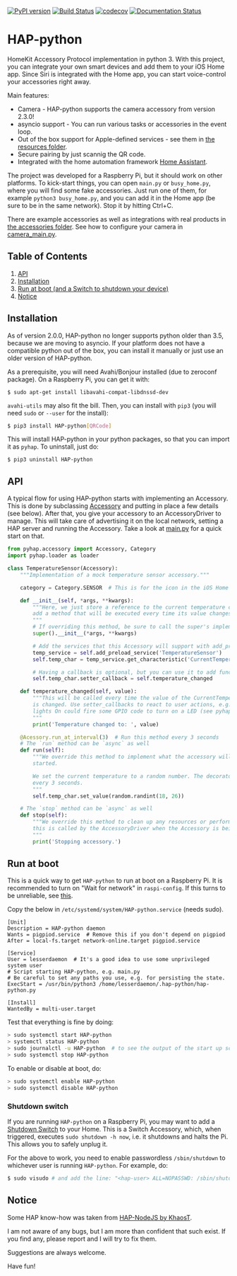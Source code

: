 [![PyPI version](https://badge.fury.io/py/HAP-python.svg)](https://badge.fury.io/py/HAP-python) [![Build Status](https://travis-ci.org/ikalchev/HAP-python.svg?branch=master)](https://travis-ci.org/ikalchev/HAP-python) [![codecov](https://codecov.io/gh/ikalchev/HAP-python/branch/master/graph/badge.svg)](https://codecov.io/gh/ikalchev/HAP-python) [![Documentation Status](https://readthedocs.org/projects/hap-python/badge/?version=latest)](http://hap-python.readthedocs.io/en/latest/?badge=latest)
# HAP-python

HomeKit Accessory Protocol implementation in python 3.
With this project, you can integrate your own smart devices and add them to your
iOS Home app. Since Siri is integrated with the Home app, you can start voice-control your
accessories right away.

Main features:

* Camera - HAP-python supports the camera accessory from version 2.3.0!
* asyncio support - You can run various tasks or accessories in the event loop.
* Out of the box support for Apple-defined services - see them in [the resources folder](pyhap/resources).
* Secure pairing by just scannig the QR code.
* Integrated with the home automation framework [Home Assistant](https://github.com/home-assistant/home-assistant).

The project was developed for a Raspberry Pi, but it should work on other platforms. To kick-start things,
you can open `main.py` or `busy_home.py`, where you will find some fake accessories.
Just run one of them, for example `python3 busy_home.py`, and you can add it in
the Home app (be sure to be in the same network).
Stop it by hitting Ctrl+C.

There are example accessories as well as integrations with real products
in [the accessories folder](accessories). See how to configure your camera in
[camera_main.py](camera_main.py).

## Table of Contents
1. [API](#API)
2. [Installation](#Installation)
3. [Run at boot (and a Switch to shutdown your device)](#AtBoot)
4. [Notice](#Notice)

## Installation <a name="Installation"></a>

As of version 2.0.0, HAP-python no longer supports python older than 3.5, because we
are moving to asyncio. If your platform does not have a compatible python out of the
box, you can install it manually or just use an older version of HAP-python.

As a prerequisite, you will need Avahi/Bonjour installed (due to zeroconf package).
On a Raspberry Pi, you can get it with:
```
$ sudo apt-get install libavahi-compat-libdnssd-dev
```
`avahi-utils` may also fit the bill. Then, you can install with `pip3` (you will need `sudo` or `--user` for the install):
```sh
$ pip3 install HAP-python[QRCode]
```

This will install HAP-python in your python packages, so that you can import it as `pyhap`. To uninstall, just do:
```
$ pip3 uninstall HAP-python
```

## API <a name="API"></a>

A typical flow for using HAP-python starts with implementing an Accessory. This is done by
subclassing [Accessory](pyhap/accessory.py) and putting in place a few details
(see below). After that, you give your accessory to an AccessoryDriver to manage. This
will take care of advertising it on the local network, setting a HAP server and
running the Accessory. Take a look at [main.py](main.py) for a quick start on that.

```python
from pyhap.accessory import Accessory, Category
import pyhap.loader as loader

class TemperatureSensor(Accessory):
    """Implementation of a mock temperature sensor accessory."""

    category = Category.SENSOR  # This is for the icon in the iOS Home app.

    def __init__(self, *args, **kwargs):
        """Here, we just store a reference to the current temperature characteristic and
        add a method that will be executed every time its value changes.
        """
        # If overriding this method, be sure to call the super's implementation first.
        super().__init__(*args, **kwargs)

        # Add the services that this Accessory will support with add_preload_service here
        temp_service = self.add_preload_service('TemperatureSensor')
        self.temp_char = temp_service.get_characteristic('CurrentTemperature')

        # Having a callback is optional, but you can use it to add functionality.
        self.temp_char.setter_callback = self.temperature_changed

    def temperature_changed(self, value):
        """This will be called every time the value of the CurrentTemperature
        is changed. Use setter_callbacks to react to user actions, e.g. setting the
        lights On could fire some GPIO code to turn on a LED (see pyhap/accessories/LightBulb.py).
        """
        print('Temperature changed to: ', value)

    @Acessory.run_at_interval(3)  # Run this method every 3 seconds
    # The `run` method can be `async` as well
    def run(self):
        """We override this method to implement what the accessory will do when it is
        started.

        We set the current temperature to a random number. The decorator runs this method
        every 3 seconds.
        """
        self.temp_char.set_value(random.randint(18, 26))

    # The `stop` method can be `async` as well
    def stop(self):
        """We override this method to clean up any resources or perform final actions, as
        this is called by the AccessoryDriver when the Accessory is being stopped.
        """
        print('Stopping accessory.')
```

## Run at boot <a name="AtBoot"></a>
This is a quick way to get `HAP-python` to run at boot on a Raspberry Pi. It is recommended
to turn on "Wait for network" in `raspi-config`. If this turns to be unreliable, see
[this](https://www.raspberrypi.org/forums/viewtopic.php?f=66&t=187225).

Copy the below in `/etc/systemd/system/HAP-python.service` (needs sudo).
```
[Unit]
Description = HAP-python daemon
Wants = pigpiod.service  # Remove this if you don't depend on pigpiod
After = local-fs.target network-online.target pigpiod.service

[Service]
User = lesserdaemon  # It's a good idea to use some unprivileged system user
# Script starting HAP-python, e.g. main.py
# Be careful to set any paths you use, e.g. for persisting the state.
ExecStart = /usr/bin/python3 /home/lesserdaemon/.hap-python/hap-python.py

[Install]
WantedBy = multi-user.target
```

Test that everything is fine by doing:

```sh
> sudo systemctl start HAP-python
> systemctl status HAP-python
> sudo journalctl -u HAP-python  # to see the output of the start up script.
> sudo systemctl stop HAP-python
```

To enable or disable at boot, do:

```sh
> sudo systemctl enable HAP-python
> sudo systemctl disable HAP-python
```

### Shutdown switch

If you are running `HAP-python` on a Raspberry Pi, you may want to add a
[Shutdown Switch](pyhap/accessories/ShutdownSwitch.py) to your Home. This is a
Switch Accessory, which, when triggered, executes `sudo shutdown -h now`, i.e.
it shutdowns and halts the Pi. This allows you to safely unplug it.

For the above to work, you need to enable passwordless `/sbin/shutdown` to whichever
user is running `HAP-python`. For example, do:
```sh
$ sudo visudo # and add the line: "<hap-user> ALL=NOPASSWD: /sbin/shutdown".
```

## Notice <a name="Notice"></a>

Some HAP know-how was taken from [HAP-NodeJS by KhaosT](https://github.com/KhaosT/HAP-NodeJS).

I am not aware of any bugs, but I am more than confident that such exist. If you find any,
please report and I will try to fix them.

Suggestions are always welcome.

Have fun!

